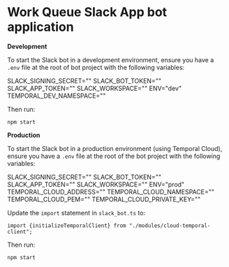 # Work Queue Slack App bot application

**Development**

To start the Slack bot in a development environment, ensure you have a `.env` file at the root of bot project with the following variables:

SLACK_SIGNING_SECRET=""
SLACK_BOT_TOKEN=""
SLACK_APP_TOKEN=""
SLACK_WORKSPACE=""
ENV="dev"
TEMPORAL_DEV_NAMESPACE=""

Then run:

```
npm start
```

**Production**

To start the Slack bot in a production environment (using Temporal Cloud), ensure you have a `.env` file at the root of the bot project with the following variables:

SLACK_SIGNING_SECRET=""
SLACK_BOT_TOKEN=""
SLACK_APP_TOKEN=""
SLACK_WORKSPACE=""
ENV="prod"
TEMPORAL_CLOUD_ADDRESS=""
TEMPORAL_CLOUD_NAMESPACE=""
TEMPORAL_CLOUD_PEM=""
TEMPORAL_CLOUD_PRIVATE_KEY=""

Update the `import` statement in `slack_bot.ts` to:

```
import {initializeTemporalClient} from "./modules/cloud-temporal-client";
```

Then run:

```
npm start
```
